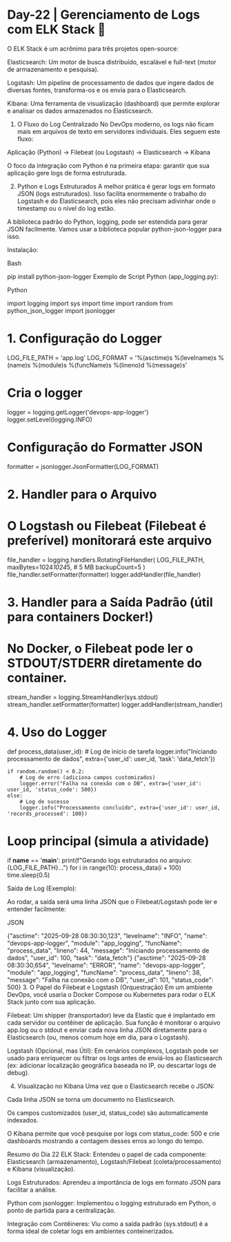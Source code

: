 # Day-22 | Gerenciamento de Logs com ELK Stack 📜
O ELK Stack é um acrônimo para três projetos open-source:

Elasticsearch: Um motor de busca distribuído, escalável e full-text (motor de armazenamento e pesquisa).

Logstash: Um pipeline de processamento de dados que ingere dados de diversas fontes, transforma-os e os envia para o Elasticsearch.

Kibana: Uma ferramenta de visualização (dashboard) que permite explorar e analisar os dados armazenados no Elasticsearch.

1. O Fluxo do Log Centralizado
No DevOps moderno, os logs não ficam mais em arquivos de texto em servidores individuais. Eles seguem este fluxo:

Aplicação (Python) → Filebeat (ou Logstash) → Elasticsearch → Kibana

O foco da integração com Python é na primeira etapa: garantir que sua aplicação gere logs de forma estruturada.

2. Python e Logs Estruturados
A melhor prática é gerar logs em formato JSON (logs estruturados). Isso facilita enormemente o trabalho do Logstash e do Elasticsearch, pois eles não precisam adivinhar onde o timestamp ou o nível do log estão.

A biblioteca padrão do Python, logging, pode ser estendida para gerar JSON facilmente. Vamos usar a biblioteca popular python-json-logger para isso.

Instalação:

Bash

pip install python-json-logger
Exemplo de Script Python (app_logging.py):

Python

import logging
import sys
import time
import random
from python_json_logger import jsonlogger

# 1. Configuração do Logger
LOG_FILE_PATH = 'app.log'
LOG_FORMAT = '%(asctime)s %(levelname)s %(name)s %(module)s %(funcName)s %(lineno)d %(message)s'

# Cria o logger
logger = logging.getLogger('devops-app-logger')
logger.setLevel(logging.INFO)

# Configuração do Formatter JSON
formatter = jsonlogger.JsonFormatter(LOG_FORMAT)

# 2. Handler para o Arquivo
# O Logstash ou Filebeat (Filebeat é preferível) monitorará este arquivo
file_handler = logging.handlers.RotatingFileHandler(
    LOG_FILE_PATH,
    maxBytes=1024*1024*5, # 5 MB
    backupCount=5
)
file_handler.setFormatter(formatter)
logger.addHandler(file_handler)

# 3. Handler para a Saída Padrão (útil para containers Docker!)
# No Docker, o Filebeat pode ler o STDOUT/STDERR diretamente do container.
stream_handler = logging.StreamHandler(sys.stdout)
stream_handler.setFormatter(formatter)
logger.addHandler(stream_handler)


# 4. Uso do Logger
def process_data(user_id):
    # Log de início de tarefa
    logger.info("Iniciando processamento de dados", extra={'user_id': user_id, 'task': 'data_fetch'})
    
    if random.random() < 0.2:
        # Log de erro (adiciona campos customizados)
        logger.error("Falha na conexão com o DB", extra={'user_id': user_id, 'status_code': 500})
    else:
        # Log de sucesso
        logger.info("Processamento concluído", extra={'user_id': user_id, 'records_processed': 100})

# Loop principal (simula a atividade)
if __name__ == '__main__':
    print(f"Gerando logs estruturados no arquivo: {LOG_FILE_PATH}...")
    for i in range(10):
        process_data(i + 100)
        time.sleep(0.5)

Saída de Log (Exemplo):

Ao rodar, a saída será uma linha JSON que o Filebeat/Logstash pode ler e entender facilmente:

JSON

{"asctime": "2025-09-28 08:30:30,123", "levelname": "INFO", "name": "devops-app-logger", "module": "app_logging", "funcName": "process_data", "lineno": 44, "message": "Iniciando processamento de dados", "user_id": 100, "task": "data_fetch"}
{"asctime": "2025-09-28 08:30:30,654", "levelname": "ERROR", "name": "devops-app-logger", "module": "app_logging", "funcName": "process_data", "lineno": 38, "message": "Falha na conexão com o DB", "user_id": 101, "status_code": 500}
3. O Papel do Filebeat e Logstash (Orquestração)
Em um ambiente DevOps, você usaria o Docker Compose ou Kubernetes para rodar o ELK Stack junto com sua aplicação.

Filebeat: Um shipper (transportador) leve da Elastic que é implantado em cada servidor ou contêiner de aplicação. Sua função é monitorar o arquivo app.log ou o stdout e enviar cada nova linha JSON diretamente para o Elasticsearch (ou, menos comum hoje em dia, para o Logstash).

Logstash (Opcional, mas Útil): Em cenários complexos, Logstash pode ser usado para enriquecer ou filtrar os logs antes de enviá-los ao Elasticsearch (ex: adicionar localização geográfica baseada no IP, ou descartar logs de debug).

4. Visualização no Kibana
Uma vez que o Elasticsearch recebe o JSON:

Cada linha JSON se torna um documento no Elasticsearch.

Os campos customizados (user_id, status_code) são automaticamente indexados.

O Kibana permite que você pesquise por logs com status_code: 500 e crie dashboards mostrando a contagem desses erros ao longo do tempo.

Resumo do Dia 22
ELK Stack: Entendeu o papel de cada componente: Elasticsearch (armazenamento), Logstash/Filebeat (coleta/processamento) e Kibana (visualização).

Logs Estruturados: Aprendeu a importância de logs em formato JSON para facilitar a análise.

Python com jsonlogger: Implementou o logging estruturado em Python, o ponto de partida para a centralização.

Integração com Contêineres: Viu como a saída padrão (sys.stdout) é a forma ideal de coletar logs em ambientes conteinerizados.
